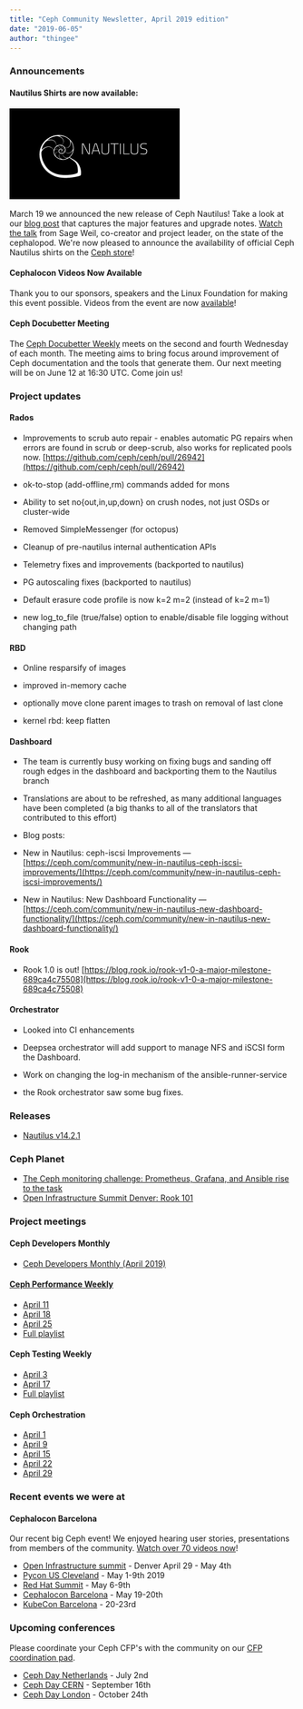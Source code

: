 ```yaml
---
title: "Ceph Community Newsletter, April 2019 edition"
date: "2019-06-05"
author: "thingee"
---
```


### Announcements

#### Nautilus Shirts are now available:

[![](images/nautilus.svg_-300x160.png)](http://ceph.com/wp-content/uploads/2019/03/nautilus.svg_.png)

March 19 we announced the new release of Ceph Nautilus! Take a look at our [blog post](https://ceph.com/releases/v14-2-0-nautilus-released/) that captures the major features and upgrade notes. [Watch the talk](https://youtu.be/MVJ2eFMBVSI) from Sage Weil, co-creator and project leader, on the state of the cephalopod. We're now pleased to announce the availability of official Ceph Nautilus shirts on the [Ceph store](http://bit.ly/ceph-store)!

#### Cephalocon Videos Now Available

Thank you to our sponsors, speakers and the Linux Foundation for making this event possible. Videos from the event are now [available](https://www.youtube.com/playlist?list=PLrBUGiINAakNCnQUosh63LpHbf84vegNu)!

#### Ceph Docubetter Meeting

The [Ceph Docubetter Weekly](https://pad.ceph.com/p/Ceph_Documentation) meets on the second and fourth Wednesday of each month. The meeting aims to bring focus around improvement of Ceph documentation and the tools that generate them. Our next meeting will be on June 12 at 16:30 UTC. Come join us!

### Project updates

#### Rados

- Improvements to scrub auto repair - enables automatic PG repairs when errors are found in scrub or deep-scrub, also works for replicated pools now. [https://github.com/ceph/ceph/pull/26942](https://github.com/ceph/ceph/pull/26942)

- ok-to-stop (add-offline,rm) commands added for mons

- Ability to set no{out,in,up,down} on crush nodes, not just OSDs or cluster-wide

- Removed SimpleMessenger (for octopus)

- Cleanup of pre-nautilus internal authentication APIs

- Telemetry fixes and improvements (backported to nautilus)

- PG autoscaling fixes (backported to nautilus)

- Default erasure code profile is now k=2 m=2 (instead of k=2 m=1)

- new log\_to\_file (true/false) option to enable/disable file logging without changing path

#### RBD

- Online resparsify of images

- improved in-memory cache

- optionally move clone parent images to trash on removal of last clone

- kernel rbd: keep flatten

#### Dashboard

- The team is currently busy working on fixing bugs and sanding off rough edges in the dashboard and backporting them to the Nautilus branch

- Translations are about to be refreshed, as many additional languages have been completed (a big thanks to all of the translators that contributed to this effort)

- Blog posts:

- New in Nautilus: ceph-iscsi Improvements — [https://ceph.com/community/new-in-nautilus-ceph-iscsi-improvements/](https://ceph.com/community/new-in-nautilus-ceph-iscsi-improvements/)

- New in Nautilus: New Dashboard Functionality — [https://ceph.com/community/new-in-nautilus-new-dashboard-functionality/](https://ceph.com/community/new-in-nautilus-new-dashboard-functionality/)

#### Rook

- Rook 1.0 is out! [https://blog.rook.io/rook-v1-0-a-major-milestone-689ca4c75508](https://blog.rook.io/rook-v1-0-a-major-milestone-689ca4c75508)

#### Orchestrator

- Looked into CI enhancements

- Deepsea orchestrator will add support to manage NFS and iSCSI form the Dashboard.

- Work on changing the log-in mechanism of the ansible-runner-service

- the Rook orchestrator saw some bug fixes.

### Releases

- [Nautilus v14.2.1](https://ceph.com/releases/v14-2-1-nautilus-released/)

### Ceph Planet

- [The Ceph monitoring challenge: Prometheus, Grafana, and Ansible rise to the task](https://ceph.com/planet/the-ceph-monitoring-challenge-prometheus-grafana-and-ansible-rise-to-the-task/)
- [Open Infrastructure Summit Denver: Rook 101](https://ceph.com/planet/open-infrastructure-summit-denver-rook-101/)

### Project meetings

#### Ceph Developers Monthly

- [Ceph Developers Monthly (April 2019)](https://youtu.be/j1prn3dyxls)

#### [Ceph Performance Weekly](https://ceph.com/performance-2/)

- [April 11](https://www.youtube.com/watch?v=1vnXK85oPaU&list=PLrBUGiINAakN2qXjxSgfmIwCCLqgiyBqw&index=6&t=0s)
- [April 18](https://www.youtube.com/watch?v=27E0LWnzzC4&list=PLrBUGiINAakN2qXjxSgfmIwCCLqgiyBqw&index=3&t=0s)
- [April 25](https://www.youtube.com/watch?v=LqdSeNHfQEM&list=PLrBUGiINAakN2qXjxSgfmIwCCLqgiyBqw&index=2&t=0s)
- [Full playlist](https://www.youtube.com/playlist?list=PLrBUGiINAakN2qXjxSgfmIwCCLqgiyBqw)

#### Ceph Testing Weekly

- [April 3](https://www.youtube.com/watch?v=W-IjDwTG9LU&list=PLrBUGiINAakMV7gKMQjFvcWL3PeY0y0lq&index=19&t=0s)
- [April 17](https://www.youtube.com/watch?v=QBVHMxdYneA&list=PLrBUGiINAakMV7gKMQjFvcWL3PeY0y0lq&index=22&t=0s)
- [Full playlist](https://www.youtube.com/playlist?list=PLrBUGiINAakMV7gKMQjFvcWL3PeY0y0lq)

#### Ceph Orchestration

- [April 1](https://www.youtube.com/watch?v=tNG-Qec7kGU&list=PLrBUGiINAakMAVH7XC1FyE22rjUB4IWYZ&index=5&t=0s)
- [April 9](https://www.youtube.com/watch?v=b0iIOhU8eN0&list=PLrBUGiINAakMAVH7XC1FyE22rjUB4IWYZ&index=4&t=0s)
- [April 15](https://www.youtube.com/watch?v=VFup1D42hB8&list=PLrBUGiINAakMAVH7XC1FyE22rjUB4IWYZ&index=9&t=0s)
- [April 22](https://www.youtube.com/watch?v=-sgJeEUPkbs&list=PLrBUGiINAakMAVH7XC1FyE22rjUB4IWYZ&index=12&t=0s)
- [April 29](https://www.youtube.com/watch?v=FemJfRsDOsw&list=PLrBUGiINAakMAVH7XC1FyE22rjUB4IWYZ&index=13&t=0s)

### Recent events we were at

#### Cephalocon Barcelona

Our recent big Ceph event! We enjoyed hearing user stories, presentations from members of the community. [Watch over 70 videos now](https://www.youtube.com/playlist?list=PLrBUGiINAakNCnQUosh63LpHbf84vegNu)!

- [Open Infrastructure summit](https://www.openstack.org/summit/denver-2019/) - Denver April 29 - May 4th
- [Pycon US Cleveland](https://us.pycon.org/2019/) - May 1-9th 2019
- [Red Hat Summit](https://www.redhat.com/en/summit/2019) - May 6-9th
- [Cephalocon Barcelona](https://ceph.com/cephalocon/barcelona-2019/) - May 19-20th
- [KubeCon Barcelona](https://events.linuxfoundation.org/events/kubecon-cloudnativecon-europe-2019/) - 20-23rd

### Upcoming conferences

Please coordinate your Ceph CFP's with the community on our [CFP coordination pad](https://pad.ceph.com/p/cfp-coordination).

- [Ceph Day Netherlands](https://ceph.com/cephdays/netherlands-2019/) - July 2nd
- [Ceph Day CERN](https://ceph.com/cephdays/ceph-day-cern-2019/) - September 16th
- [Ceph Day London](https://ceph.com/cephdays/ceph-day-london/) - October 24th
